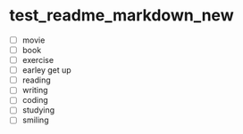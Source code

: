 # test_readme_markdown_new

- [ ] movie
- [ ] book
- [ ] exercise
- [ ] earley get up
- [ ] reading
- [ ] writing
- [ ] coding
- [ ] studying
- [ ] smiling
